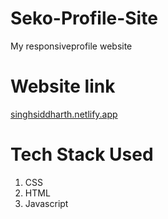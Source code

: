 # Seko-Profile-Site
My responsiveprofile website
 
# Website link

[singhsiddharth.netlify.app](https://singhsiddharth.netlify.app/)
 
# Tech Stack Used

1. CSS
2. HTML
3. Javascript

